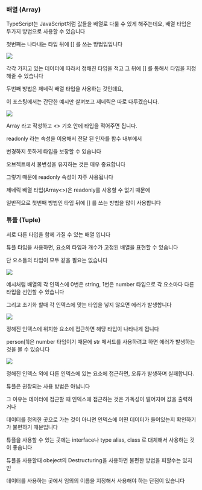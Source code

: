 ### 배열 (Array)

TypeScript는 JavaScript처럼 값들을 배열로 다룰 수 있게 해주는데요, 배열 타입은 두가지 방법으로 사용할 수 있습니다

첫번째는 나타내는 타입 뒤에 [] 를 쓰는 방법입입니다

![](<https://images.velog.io/images/feelslikemmmm/post/90910028-eb13-47f2-a5e6-39d4abe2d6ef/carbon%20(55).png>)

각각 가지고 있는 데이터에 따라서 정해진 타입을 적고 그 뒤에 [] 를 통해서 타입을 지정해줄 수 있습니다

두번째 방법은 제네릭 배열 타입을 사용하는 것인데요,

이 포스팅에서는 간단한 예시만 살펴보고 제네릭은 따로 다루겠습니다.

![](<https://images.velog.io/images/feelslikemmmm/post/7bdee8d6-b740-4555-81d0-e10743a67151/carbon%20(56).png>)

Array 라고 작성하고 <> 기호 안에 타입을 적어주면 됩니다.

readonly 라는 속성을 이용해서 전달 된 인자를 함수 내부에서

변경하지 못하게 타입을 보장할 수 있습니다

오브젝트에서 불변성을 유지하는 것은 매우 중요합니다

그렇기 때문에 readonly 속성이 자주 사용됩니다

제네릭 배열 타입(Array<>)은 readonly를 사용할 수 없기 때문에

일반적으로 첫번째 방법인 타입 뒤에 [] 를 쓰는 방법을 많이 사용합니다

### 튜플 (Tuple)

서로 다른 타입을 함께 가질 수 있는 배열 입니다

튜플 타입을 사용하면, 요소의 타입과 개수가 고정된 배열을 표현할 수 있습니다

단 요소들의 타입이 모두 같을 필요는 없습니다

![](<https://images.velog.io/images/feelslikemmmm/post/db0750aa-096d-4ee8-b3ce-84d09f5d24c0/carbon%20(57).png>)

예시처럼 배열의 각 인덱스에 0번은 string, 1번은 number 타입으로 각 요소마다 다른 타입을 선언할 수 있습니다

그리고 초기화 할때 각 인덱스에 맞는 타입을 넣지 않으면 에러가 발생합니다

![](<https://images.velog.io/images/feelslikemmmm/post/e12d5e14-3520-4d16-a64e-cc564e6d7692/carbon%20(59).png>)

정해진 인덱스에 위치한 요소에 접근하면 해당 타입이 나타나게 됩니다

person[1]은 number 타입이기 때문에 str 메서드를 사용하려고 하면 에러가 발생하는 것을 볼 수 있습니다

![](<https://images.velog.io/images/feelslikemmmm/post/9a085f10-7271-485d-9b51-bce747b46eed/carbon%20(60).png>)

정해진 인덱스 외에 다른 인덱스에 있는 요소에 접근하면, 오류가 발생하며 실패합니다.

튜플은 권장되는 사용 방법은 아닙니다

그 이유는 데이터에 접근할 때 인덱스에 접근하는 것은 가독성이 떨어지며 값을 출력하거나

데이터를 정의한 곳으로 가는 것이 아니면 인덱스에 어떤 데이터가 들어있는지 확인하기가 불편하기 때문입니다

튜플을 사용할 수 있는 곳에는 interface나 type alias, class 로 대체해서 사용하는 것이 좋습니다

튜플을 사용할때 obeject의 Destructuring을 사용하면 불편한 방법을 피할수는 있지만

데이터를 사용하는 곳에서 임의의 이름을 지정해서 사용해야 하는 단점이 있습니다
